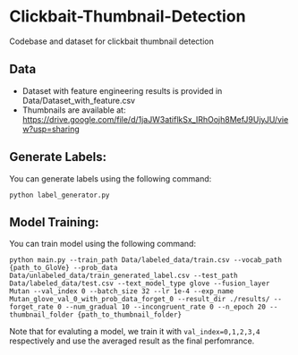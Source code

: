 # Clickbait-Thumbnail-Detection
Codebase and dataset for clickbait thumbnail detection

## Data
- Dataset with feature engineering results is provided in Data/Dataset_with_feature.csv
- Thumbnails are available at: https://drive.google.com/file/d/1jaJW3atiflkSx_IRhOojh8MefJ9UjyJU/view?usp=sharing

## Generate Labels:
You can generate labels using the following command:
```shell
python label_generator.py
```

## Model Training:
You can train model using the following command:
```shell
python main.py --train_path Data/labeled_data/train.csv --vocab_path {path_to_GloVe} --prob_data Data/unlabeled_data/train_generated_label.csv --test_path Data/labeled_data/test.csv --text_model_type glove --fusion_layer Mutan --val_index 0 --batch_size 32 --lr 1e-4 --exp_name Mutan_glove_val_0_with_prob_data_forget_0 --result_dir ./results/ --forget_rate 0 --num_gradual 10 --incongruent_rate 0 --n_epoch 20 --thumbnail_folder {path_to_thumbnail_folder}
```

Note that for evaluting a model, we train it with `val_index=0,1,2,3,4` respectively and use the averaged result as the final perfomrance.
